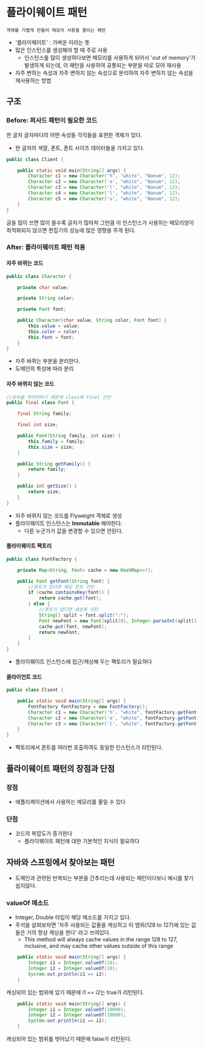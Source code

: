 # 플라이웨이트 패턴
    객체를 가볍게 만들어 메모리 사용을 줄이는 패턴
- '플라이웨이트' : 가벼운 이라는 뜻
- 많은 인스턴스를 생성해야 할 때 주로 사용
    - 인스턴스를 많이 생성하다보면 메모리를 사용하게 되어서 'out of memory'가 발생하게 되는데, 이 패턴을 사용하여 공통되는 부분을 따로 모아 재사용
- 자주 변하는 속성과 자주 변하지 않는 속성으로 분리하여 자주 변하지 않는 속성을 재사용하는 방법


## 구조
### Before: 퍼사드 패턴이 필요한 코드
한 글자 글자마다의 어떤 속성들 각각들을 표현한 객체가 있다.
- 한 글자의 색깔, 폰트, 폰트 사이즈 데이터들을 가지고 있다.
```java
public class Client {

    public static void main(String[] args) {
        Character c1 = new Character('h', "white", "Nanum", 12);
        Character c2 = new Character('e', "white", "Nanum", 12);
        Character c3 = new Character('l', "white", "Nanum", 12);
        Character c4 = new Character('l', "white", "Nanum", 12);
        Character c5 = new Character('o', "white", "Nanum", 12);
    }
}
```
글을 많이 쓰면 많이 쓸수록 글자가 많아져 그만큼 이 인스턴스가 사용하는 메모리양이 최적화되지 않으면 편집기의 성능에 많은 영향을 주게 된다.

### After: 플라이웨이트 패턴 적용

#### 자주 바뀌는 코드
```java
public class Character {

    private char value;

    private String color;

    private Font font;

    public Character(char value, String color, Font font) {
        this.value = value;
        this.color = color;
        this.font = font;
    }
}
```
- 자주 바뀌는 부분을 분리한다.
- 도메인의 특성에 따라 분리

#### 자주 바뀌지 않는 코드
```java
//상속을 막아야하기 때문에 class에 final 선언
public final class Font {

    final String family;

    final int size;

    public Font(String family, int size) {
        this.family = family;
        this.size = size;
    }

    public String getFamily() {
        return family;
    }

    public int getSize() {
        return size;
    }
}
```
- 자주 바뀌지 않는 코드를 Flyweight 객체로 생성
- 플라이웨이트 인스턴스는 **Immutable** 해야한다.
    - 다른 누군가가 값을 변경할 수 있으면 안된다.


#### 플라이웨이트 팩토리
```java
public class FontFactory {

    private Map<String, Font> cache = new HashMap<>();

    public Font getFont(String font) {
        //폰트가 있다면 해당 폰트 리턴
        if (cache.containsKey(font)) { 
            return cache.get(font);
        } else {
            //폰트가 없다면 생성후 리턴
            String[] split = font.split(":");
            Font newFont = new Font(split[0], Integer.parseInt(split[1]));
            cache.put(font, newFont);
            return newFont;
        }
    }
}
```
- 플라이웨이트 인스턴스에 접근/캐싱해 두는 팩토리가 필요하다


#### 클라이언트 코드
```java
public class Client {

    public static void main(String[] args) {
        FontFactory fontFactory = new FontFactory();
        Character c1 = new Character('h', "white", fontFactory.getFont("nanum:12"));
        Character c2 = new Character('e', "white", fontFactory.getFont("nanum:12"));
        Character c3 = new Character('l', "white", fontFactory.getFont("nanum:12"));
    }
}
```
- 팩토리에서 폰트를 여러번 호출하여도 동일한 인스턴스가 리턴된다.


## 플라이웨이트 패턴의 장점과 단점
### 장점
- 애플리케이션에서 사용하는 메모리를 줄일 수 있다

### 단점
- 코드의 복잡도가 증가한다
    - 플라이웨이트 패턴에 대한 기본적인 지식이 필요하다



## 자바와 스프링에서 찾아보는 패턴
- 도메인과 관련된 반복되는 부분을 간추리는데 사용되는 패턴이다보니 예시를 찾기 쉽지않다.

### valueOf 메소드
- Integer, Double 타입이 해당 메소드를 가지고 있다.
- 주석을 살펴보자면 '자주 사용되는 값들을 캐싱하고 이 범위(128 to 127)에 있는 값들은 거의 항상 캐싱을 한다' 라고 쓰여있다.
    - This method will always cache values in the range 128 to 127, inclusive, and may cache other values outside of this range

```java
    public static void main(String[] args) {
        Integer i1 = Integer.valueOf(10);
        Integer i2 = Integer.valueOf(10);
        System.out.println(i1 == i2);
    }
```
캐싱되어 있는 범위에 있기 때문에 i1 == i2는 true가 리턴된다.

```java
    public static void main(String[] args) {
        Integer i1 = Integer.valueOf(10000);
        Integer i2 = Integer.valueOf(10000);
        System.out.println(i1 == i2);
    }
```
캐싱되어 있는 범위를 벗어났기 때문에 false가 리턴된다.
